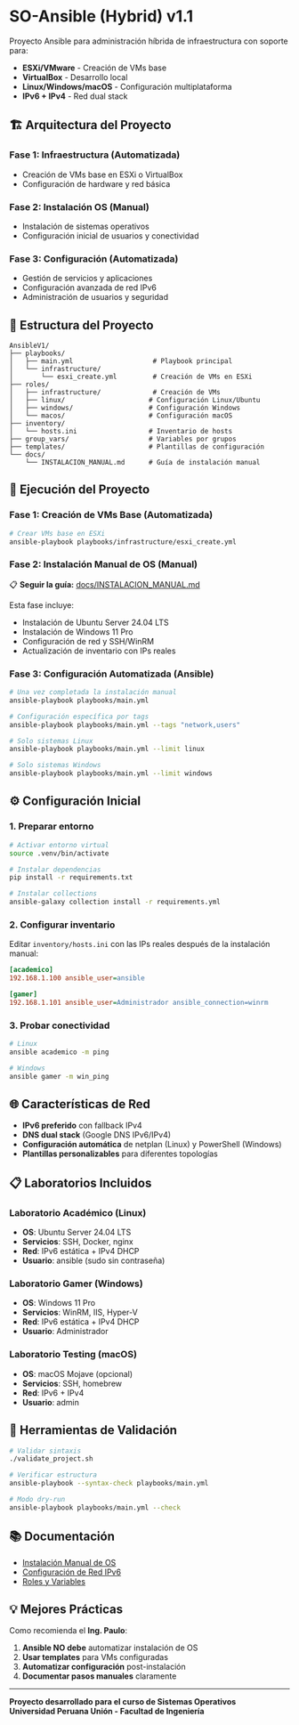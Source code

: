 # SO-Ansible (Hybrid) v1.1

Proyecto Ansible para administración híbrida de infraestructura con soporte para:
- **ESXi/VMware** - Creación de VMs base
- **VirtualBox** - Desarrollo local  
- **Linux/Windows/macOS** - Configuración multiplataforma
- **IPv6 + IPv4** - Red dual stack

## 🏗️ Arquitectura del Proyecto

### Fase 1: Infraestructura (Automatizada)
- Creación de VMs base en ESXi o VirtualBox
- Configuración de hardware y red básica

### Fase 2: Instalación OS (Manual)
- Instalación de sistemas operativos
- Configuración inicial de usuarios y conectividad

### Fase 3: Configuración (Automatizada)
- Gestión de servicios y aplicaciones
- Configuración avanzada de red IPv6
- Administración de usuarios y seguridad

## 📁 Estructura del Proyecto

```
AnsibleV1/
├── playbooks/
│   ├── main.yml                    # Playbook principal
│   └── infrastructure/
│       └── esxi_create.yml         # Creación de VMs en ESXi
├── roles/
│   ├── infrastructure/             # Creación de VMs
│   ├── linux/                     # Configuración Linux/Ubuntu
│   ├── windows/                   # Configuración Windows
│   └── macos/                     # Configuración macOS
├── inventory/
│   └── hosts.ini                  # Inventario de hosts
├── group_vars/                    # Variables por grupos
├── templates/                     # Plantillas de configuración
└── docs/
    └── INSTALACION_MANUAL.md      # Guía de instalación manual
```

## 🚀 Ejecución del Proyecto

### Fase 1: Creación de VMs Base (Automatizada)
```bash
# Crear VMs base en ESXi
ansible-playbook playbooks/infrastructure/esxi_create.yml
```

### Fase 2: Instalación Manual de OS (Manual)
📋 **Seguir la guía:** [docs/INSTALACION_MANUAL.md](docs/INSTALACION_MANUAL.md)

Esta fase incluye:
- Instalación de Ubuntu Server 24.04 LTS  
- Instalación de Windows 11 Pro
- Configuración de red y SSH/WinRM
- Actualización de inventario con IPs reales

### Fase 3: Configuración Automatizada (Ansible)
```bash
# Una vez completada la instalación manual
ansible-playbook playbooks/main.yml

# Configuración específica por tags
ansible-playbook playbooks/main.yml --tags "network,users"

# Solo sistemas Linux
ansible-playbook playbooks/main.yml --limit linux

# Solo sistemas Windows  
ansible-playbook playbooks/main.yml --limit windows
```

## ⚙️ Configuración Inicial

### 1. Preparar entorno
```bash
# Activar entorno virtual
source .venv/bin/activate

# Instalar dependencias
pip install -r requirements.txt

# Instalar collections
ansible-galaxy collection install -r requirements.yml
```

### 2. Configurar inventario
Editar `inventory/hosts.ini` con las IPs reales después de la instalación manual:

```ini
[academico]
192.168.1.100 ansible_user=ansible

[gamer]  
192.168.1.101 ansible_user=Administrador ansible_connection=winrm
```

### 3. Probar conectividad
```bash
# Linux
ansible academico -m ping

# Windows
ansible gamer -m win_ping
```

## 🌐 Características de Red

- **IPv6 preferido** con fallback IPv4
- **DNS dual stack** (Google DNS IPv6/IPv4)
- **Configuración automática** de netplan (Linux) y PowerShell (Windows)
- **Plantillas personalizables** para diferentes topologías

## 📋 Laboratorios Incluidos

### Laboratorio Académico (Linux)
- **OS**: Ubuntu Server 24.04 LTS
- **Servicios**: SSH, Docker, nginx
- **Red**: IPv6 estática + IPv4 DHCP
- **Usuario**: ansible (sudo sin contraseña)

### Laboratorio Gamer (Windows)  
- **OS**: Windows 11 Pro
- **Servicios**: WinRM, IIS, Hyper-V
- **Red**: IPv6 estática + IPv4 DHCP
- **Usuario**: Administrador

### Laboratorio Testing (macOS)
- **OS**: macOS Mojave (opcional)
- **Servicios**: SSH, homebrew
- **Red**: IPv6 + IPv4
- **Usuario**: admin

## 🔧 Herramientas de Validación

```bash
# Validar sintaxis
./validate_project.sh

# Verificar estructura
ansible-playbook --syntax-check playbooks/main.yml

# Modo dry-run
ansible-playbook playbooks/main.yml --check
```

## 📚 Documentación

- [Instalación Manual de OS](docs/INSTALACION_MANUAL.md)
- [Configuración de Red IPv6](templates/README.md)
- [Roles y Variables](group_vars/README.md)

## 💡 Mejores Prácticas

Como recomienda el **Ing. Paulo**:
1. **Ansible NO debe** automatizar instalación de OS
2. **Usar templates** para VMs configuradas
3. **Automatizar configuración** post-instalación
4. **Documentar pasos manuales** claramente

---

**Proyecto desarrollado para el curso de Sistemas Operativos**  
**Universidad Peruana Unión - Facultad de Ingeniería**
